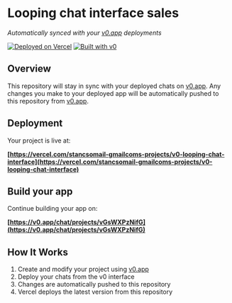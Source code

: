 # Looping chat interface sales

*Automatically synced with your [v0.app](https://v0.app) deployments*

[![Deployed on Vercel](https://img.shields.io/badge/Deployed%20on-Vercel-black?style=for-the-badge&logo=vercel)](https://vercel.com/stancsomail-gmailcoms-projects/v0-looping-chat-interface)
[![Built with v0](https://img.shields.io/badge/Built%20with-v0.app-black?style=for-the-badge)](https://v0.app/chat/projects/vGsWXPzNifG)

## Overview

This repository will stay in sync with your deployed chats on [v0.app](https://v0.app).
Any changes you make to your deployed app will be automatically pushed to this repository from [v0.app](https://v0.app).

## Deployment

Your project is live at:

**[https://vercel.com/stancsomail-gmailcoms-projects/v0-looping-chat-interface](https://vercel.com/stancsomail-gmailcoms-projects/v0-looping-chat-interface)**

## Build your app

Continue building your app on:

**[https://v0.app/chat/projects/vGsWXPzNifG](https://v0.app/chat/projects/vGsWXPzNifG)**

## How It Works

1. Create and modify your project using [v0.app](https://v0.app)
2. Deploy your chats from the v0 interface
3. Changes are automatically pushed to this repository
4. Vercel deploys the latest version from this repository
